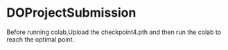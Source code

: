# DOProjectSubmission
Before running colab,Upload the checkpoint4.pth and then run the colab to reach the optimal point.
